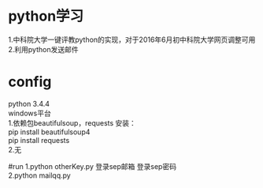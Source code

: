 # python学习
1.中科院大学一键评教python的实现，对于2016年6月初中科院大学网页调整可用<br /> 
2.利用python发送邮件<br /> 

# config
python 3.4.4<br /> 
windows平台<br /> 
1.依赖包beautifulsoup，requests 安装：<br /> 
  pip install beautifulsoup4<br /> 
  pip install requests<br /> 
2.无<br /> 

#run
1.python otherKey.py 登录sep邮箱 登录sep密码<br /> 
2.python mailqq.py<br /> 
